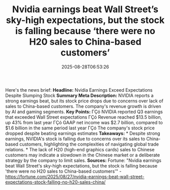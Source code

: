 ﻿---
title: "Nvidia earnings beat Wall Street’s sky-high expectations, but the stock is falling because ‘there were no H20 sales to China-based customers’"
date: "2025-08-28T06:53:26"
category: "Markets"
summary: ""
slug: "nvidia earnings beat wall streets skyhigh expectations but t"
source_urls:
  - "https://fortune.com/2025/08/27/nvidia-earnings-beat-wall-street-expectations-stock-falling-no-h20-sales-china/"
seo:
  title: "Nvidia earnings beat Wall Street’s sky-high expectations, but the stock is falling because ‘there were no H20 sales to China-based customers’ | Hash n Hedge"
  description: ""
  keywords: ["news", "markets", "brief"]
---
Here's the news brief:  **Headline:** Nvidia Earnings Exceed Expectations Despite Slumping Stock  **Summary Meta Description:** NVIDIA reports a strong earnings beat, but its stock price drops due to concerns over lack of sales to China-based customers. The company's revenue growth is driven by AI and gaming segments.  **Key Points:**  ΓÇó NVIDIA reported Q3 earnings that exceeded Wall Street expectations ΓÇó Revenue reached $13.5 billion, up 43% from last year ΓÇó GAAP net income was $2.7 billion, compared to $1.6 billion in the same period last year ΓÇó The company's stock price dropped despite beating earnings estimates  **Takeaways:**  * Despite strong earnings, NVIDIA's stock is falling due to concerns over its sales to China-based customers, highlighting the complexities of navigating global trade relations. * The lack of H20 (high-end graphics cards) sales to Chinese customers may indicate a slowdown in the Chinese market or a deliberate strategy by the company to limit sales.  **Sources:** Fortune: "Nvidia earnings beat Wall Street's sky-high expectations, but the stock is falling because 'there were no H20 sales to China-based customers'" - https://fortune.com/2025/08/27/nvidia-earnings-beat-wall-street-expectations-stock-falling-no-h20-sales-china/ 
